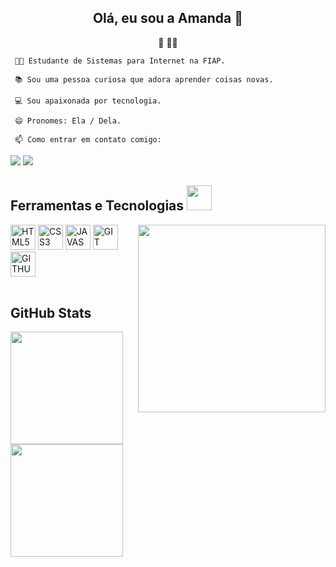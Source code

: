    <!--

**amdsantos/amdsantos** is a ✨ _special_ ✨ repository because its `README.md` (this file) appears on your GitHub profile.

Here are some ideas to get you started:

- 🔭 I’m currently working on ...
- 🌱 I’m currently learning ...
- 👯 I’m looking to collaborate on ...
- 🤔 I’m looking for help with ...
- 💬 Ask me about ...
- 📫 How to reach me: ...
- 😄 Pronouns: ...
- ⚡ Fun fact: ...
-->

   <div align="center" id='topo'>
     <h2>Olá, eu sou a Amanda 👋</h2>
     🌈 👩‍💻
   </div>

   
   
     👩‍🎓 Estudante de Sistemas para Internet na FIAP.

     📚 Sou uma pessoa curiosa que adora aprender coisas novas.

     💻 Sou apaixonada por tecnologia.

     😄 Pronomes: Ela / Dela.
   
     📫 Como entrar em contato comigo:
   <div>
     <a href="mailto:amd.mantovani@gmail.com"><img src="https://img.shields.io/badge/Gmail-D14836?style=for-the-badge&logo=gmail&logoColor=white"
         target="_blank"></a>
     <a href="inkedin.com/in/amd-santos/" target="_blank"><img src="https://img.shields.io/badge/-LinkedIn-%230077B5?style=for-the-badge&logo=linkedin&logoColor=white"
         target="_blank"></a>
   </div>

   <div>
     <h2> Ferramentas e Tecnologias <img src="https://media.giphy.com/media/WUlplcMpOCEmTGBtBW/giphy.gif" width="40"></h2>
    <img width="300px" align="right" src="https://i.ibb.co/zbTM5w7/photo-2021-12-23-11-04-06-removebg-preview-1.png">
<img width="40px" src="https://cdn.jsdelivr.net/gh/devicons/devicon/icons/html5/html5-original-wordmark.svg" title = "HTML5"/>
<img width="40px" src="https://cdn.jsdelivr.net/gh/devicons/devicon/icons/css3/css3-original-wordmark.svg" title = "CSS3"/>
<img width="40px" src="https://cdn.jsdelivr.net/gh/devicons/devicon/icons/javascript/javascript-original.svg" title = "JAVASCRIPT"/>
<img width="40px" src="https://cdn.jsdelivr.net/gh/devicons/devicon/icons/git/git-original.svg" title = "GIT"/></code>
<img width="40px" src="https://cdn.jsdelivr.net/gh/devicons/devicon/icons/github/github-original.svg" title = "GITHUB"/>
   </div>
   
   <br>
   
   <div>
     <h2>GitHub Stats</h2>
     <a href="https://github.com/amdsantos">
       <img height="180em"
         src="https://github-readme-stats.vercel.app/api/top-langs/?username=amdsantos&layout=compact&langs_count=7&theme=dracula" />
       <img height="180em"
         src="https://github-readme-stats.vercel.app/api?username=amdsantos&show_icons=true&theme=dracula&include_all_commits=true&count_private=true" />
   </div>